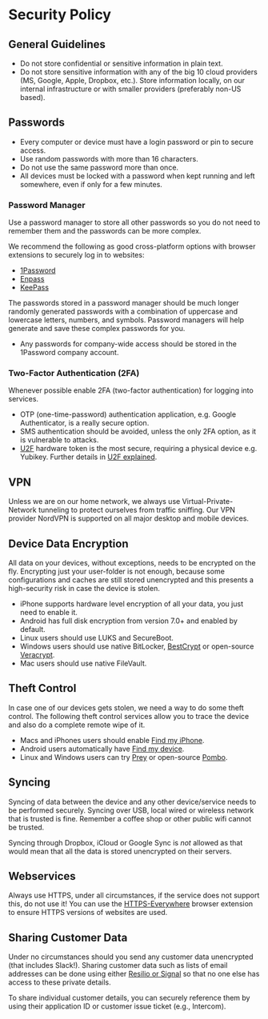 # Security Policy

## General Guidelines

* Do not store confidential or sensitive information in plain text.
* Do not store sensitive information with any of the big 10 cloud providers (MS, Google, Apple, Dropbox, etc.). Store information locally, on our internal infrastructure or with smaller providers (preferably non-US based).

## Passwords

* Every computer or device must have a login password or pin to secure access.
* Use random passwords with more than 16 characters.
* Do not use the same password more than once.
* All devices must be locked with a password when kept running and left somewhere, even if only for a few minutes.

### Password Manager

Use a password manager to store all other passwords so you do not need to remember them and the passwords can be more complex.

We recommend the following as good cross-platform options with browser extensions to securely log in to websites:
  * [1Password](https://1password.com)
  * [Enpass](https://www.enpass.io)
  * [KeePass](https://keepass.info)

The passwords stored in a password manager should be much longer randomly generated passwords with a combination of uppercase and lowercase letters, numbers, and symbols. Password managers will help generate and save these complex passwords for you.

 * Any passwords for company-wide access should be stored in the 1Password company account.

### Two-Factor Authentication (2FA)

Whenever possible enable 2FA (two-factor authentication) for logging into services.

* OTP (one-time-password) authentication application, e.g. Google Authenticator, is a really secure option.
* SMS authentication should be avoided, unless the only 2FA option, as it is vulnerable to attacks.
* [U2F](https://en.wikipedia.org/wiki/Universal_2nd_Factor) hardware token is the most secure, requiring a physical device e.g. Yubikey. Further details in [U2F explained](https://www.howtogeek.com/232314/u2f-explained-how-google-microsoft-and-others-are-creating-universal-two-factor-authentication-tokens/).


## VPN

Unless we are on our home network, we always use Virtual-Private-Network tunneling to  protect ourselves from traffic sniffing. Our VPN provider NordVPN is supported on all major desktop and mobile devices.


## Device Data Encryption

All data on your devices, without exceptions, needs to be encrypted on the fly. Encrypting just your user-folder is not enough, because some configurations and caches are still stored unencrypted and this presents a high-security risk in case the device is stolen.

* iPhone supports hardware level encryption of all your data, you just need to enable it.
* Android has full disk encryption from version 7.0+ and enabled by default.
* Linux users should use LUKS and SecureBoot.
* Windows users should use native BitLocker, [BestCrypt](https://www.jetico.com/data-encryption/encrypt-hard-drives-bestcrypt-volume-encryption) or open-source [Veracrypt](https://www.veracrypt.fr).
* Mac users should use native FileVault.


## Theft Control

In case one of our devices gets stolen, we need a way to do some theft control. The following theft control services allow you to trace the device and also do a complete remote wipe of it.

* Macs and iPhones users should enable [Find my iPhone](https://www.apple.com/icloud/find-my-iphone/).
* Android users automatically have [Find my device](https://support.google.com/accounts/answer/6160491?hl=en).
* Linux and Windows users can try [Prey](https://preyproject.com) or open-source [Pombo](https://github.com/BoboTiG/pombo).


## Syncing

Syncing of data between the device and any other device/service needs to be performed securely. Syncing over USB, local wired or wireless network that is trusted is fine. Remember a coffee shop or other public wifi cannot be trusted.

Syncing through Dropbox, iCloud or Google Sync is *not* allowed as that would mean that all the data is stored unencrypted on their servers.


## Webservices

Always use HTTPS, under all circumstances, if the service does not support this, do not use it! You can use the [HTTPS-Everywhere](https://www.eff.org/https-everywhere) browser extension to ensure HTTPS versions of websites are used.


## Sharing Customer Data

Under no circumstances should you send any customer data unencrypted (that includes Slack!). Sharing customer data such as lists of email addresses can be done using either [Resilio or Signal](apps.md) so that no one else has access to these private details.

To share individual customer details, you can securely reference them by using their application ID or customer issue ticket (e.g., Intercom).


